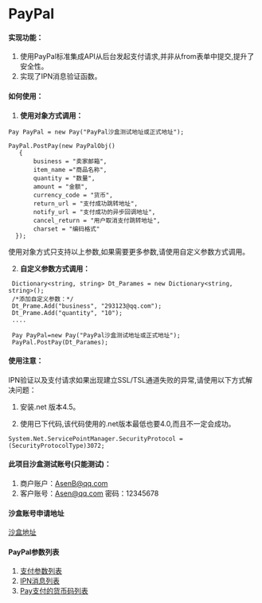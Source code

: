 # PayPal
#### 实现功能：
1. 使用PayPal标准集成API从后台发起支付请求,并非从from表单中提交,提升了安全性。
2. 实现了IPN消息验证函数。

#### 如何使用：

1. **使用对象方式调用：**
```
Pay PayPal = new Pay("PayPal沙盒测试地址或正式地址");

PayPal.PostPay(new PayPalObj()
   {
       business = "卖家邮箱",
       item_name ="商品名称",
       quantity = "数量",
       amount = "金额",
       currency_code = "货币",
       return_url = "支付成功跳转地址",
       notify_url = "支付成功的异步回调地址",
       cancel_return = "用户取消支付跳转地址",
       charset = "编码格式"
  });
```
使用对象方式只支持以上参数,如果需要更多参数,请使用自定义参数方式调用。

2. **自定义参数方式调用：**
```
 Dictionary<string, string> Dt_Parames = new Dictionary<string, string>();
 /*添加自定义参数：*/
 Dt_Prame.Add("business", "293123@qq.com");
 Dt_Prame.Add("quantity", "10");
 ....

 Pay PayPal=new Pay("PayPal沙盒测试地址或正式地址");
 PayPal.PostPay(Dt_Parames);
```

#### 使用注意：
IPN验证以及支付请求如果出现建立SSL/TSL通道失败的异常,请使用以下方式解决问题：
1. 安装.net 版本4.5。

2. 使用已下代码,该代码使用的.net版本最低也要4.0,而且不一定会成功。
```
System.Net.ServicePointManager.SecurityProtocol = (SecurityProtocolType)3072;
```

#### 此项目沙盒测试账号(只能测试)：
1. 商户账户：AsenB@qq.com 
2. 客户账号：Asen@qq.com 密码：12345678

#### 沙盒账号申请地址
[沙盒地址](https://developer.paypal.com/)


#### PayPal参数列表
1. [支付参数列表](https://www.paypal-biz.com/product/pdf/PayPal_WPS_Guide_CN_V2.0.pdf)
2. [IPN消息列表](https://www.paypal-biz.com/product/pdf/PayPal_IPN&PDT_Guide_V1.0.pdf])
3. [Pay支付的货币码列表](https://developer.paypal.com/docs/classic/api/currency_codes/?mark=currency)




